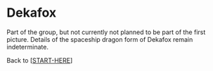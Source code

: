 # Dekafox

Part of the group, but not currently not planned to be part of the first picture.  Details of the spaceship dragon form of Dekafox remain indeterminate.

Back to [[START-HERE]]

[//begin]: # "Autogenerated link references for markdown compatibility"
[START-HERE]: START-HERE.md "START HERE"
[//end]: # "Autogenerated link references"